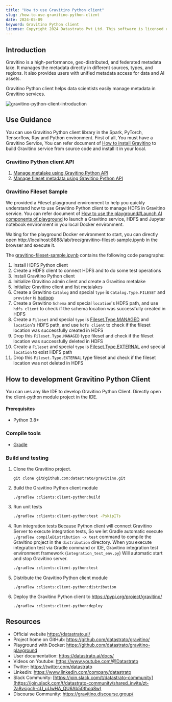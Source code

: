 ```yaml
---
title: "How to use Gravitino Python client"
slug: /how-to-use-gravitino-python-client
date: 2024-05-09
keyword: Gravitino Python client
license: Copyright 2024 Datastrato Pvt Ltd. This software is licensed under the Apache License version 2.
---
```

## Introduction

Gravitino is a high-performance, geo-distributed, and federated metadata lake.
It manages the metadata directly in different sources, types, and regions.
It also provides users with unified metadata access for data and AI assets.

Gravitino Python client helps data scientists easily manage metadata in Gravitino services.

![gravitino-python-client-introduction](https://raw.githubusercontent.com/datastrato/gravitino/main/docs/assets/gravitino-python-client-introduction.png)

## Use Guidance
You can use Gravitino Python client library in the Spark, PyTorch, Tensorflow, Ray and Python environment.
First of all, You must have a Gravitino Service, You can refer document of [How to install Gravitino](https://datastrato.ai/docs/latest/how-to-install)
to build Gravitino service from source code and install it in your local.

### Gravitino Python client API

1. [Manage metalake using Gravitino Python API](https://datastrato.ai/docs/latest/manage-metalake-using-gravitino?language=python)
2. [Manage fileset metadata using Gravitino Python API](https://datastrato.ai/docs/latest/manage-fileset-metadata-using-gravitino?language=python)

### Gravitino Fileset Sample
We provided a Fileset playground environment to help you quickly understand how to use Gravitino Python client to manage HDFS in Gravitino service.
You can refer document of [How to use the playground#Launch AI components of playground](https://datastrato.ai/docs/latest/how-to-use-the-playground#launch-ai-components-of-playground) to launch a Gravitino service, HDFS and Jupyter notebook environment in you local Docker environment.

Waiting for the playground Docker environment to start, you can directly open http://localhost:8888/lab/tree/gravitino-fileset-sample.ipynb in the browser and execute it.

The [gravitino-fileset-sample.ipynb](https://github.com/datastrato/gravitino-playground/blob/main/init/jupyter/gravitino-fileset-sample.ipynb) contains the following code paragraphs:
1. Install HDFS Python client
2. Create a HDFS client to connect HDFS and to do some test operations
3. Install Gravitino Python client
4. Initialize Gravitino admin client and create a Gravitino metalake
5. Initialize Gravitino client and list metalakes
6. Create a Gravitino `Catalog` and special `type` is `Catalog.Type.FILESET` and `provider` is [hadoop](https://datastrato.ai/docs/latest/hadoop-catalog)
7. Create a Gravitino `Schema` and special `location`'s HDFS path, and use `hdfs client` to check if the schema location was successfully created in HDFS
8. Create a `Fileset` and special `type` is [Fileset.Type.MANAGED](https://datastrato.ai/docs/latest/manage-fileset-metadata-using-gravitino#fileset-operations) and `location`'s HDFS path, and use `hdfs client` to check if the fileset location was successfully created in HDFS
9. Drop this `Fileset.Type.MANAGED` type fileset and check if the fileset location was successfully deleted in HDFS
10. Create a `Fileset` and special `type` is [Fileset.Type.EXTERNAL](https://datastrato.ai/docs/latest/manage-fileset-metadata-using-gravitino#fileset-operations) and special `location` to exist HDFS path
11. Drop this `Fileset.Type.EXTERNAL` type fileset and check if the fileset location was not deleted in HDFS

## How to development Gravitino Python Client
You can ues any like IDE to develop Gravitino Python Client. Directly open the client-python module project in the IDE.

#### Prerequisites
+ Python 3.8+

### Compile tools
+ [Gradle](https://gradle.org/)

### Build and testing
1. Clone the Gravitino project.

    ```shell
    git clone git@github.com:datastrato/gravitino.git
    ``` 

2. Build the Gravitino Python client module

    ```shell
    ./gradlew :clients:client-python:build
    ```

3. Run unit tests
    ```bash
    ./gradlew :clients:client-python:test -PskipITs
    ```

4. Run integration tests
   Because Python client will connect Gravitino Server to execute integration tests,
   So we let Gradle automatic execute `./gradlew compileDistribution -x test` command to compile the Gravitino project in the `distribution` directory.
   When you execute integration test via Gradle command or IDE, Gravitino integration test environment framework (`integration_test_env.py`) Will
   automatic start and stop Gravitino server.

    ```bash
    ./gradlew :clients:client-python:test
    ```

5. Distribute the Gravitino Python client module

    ```shell
    ./gradlew :clients:client-python:distribution
    ```

6. Deploy the Gravitino Python client to https://pypi.org/project/gravitino/

    ```shell
    ./gradlew :clients:client-python:deploy
    ```

## Resources
+ Official website https://datastrato.ai/
+ Project home on GitHub: https://github.com/datastrato/gravitino/
+ Playground with Docker: https://github.com/datastrato/gravitino-playground
+ User documentation: https://datastrato.ai/docs/
+ Videos on Youtube: https://www.youtube.com/@Datastrato
+ Twitter: https://twitter.com/datastrato
+ Linkedin: https://www.linkedin.com/company/datastrato
+ Slack Community: [https://join.slack.com/t/datastrato-community](https://join.slack.com/t/datastrato-community/shared_invite/zt-2a8vsjoch-cU_uUwHA_QU6Ab50thoq8w)
+ Discourse Community: https://gravitino.discourse.group/

